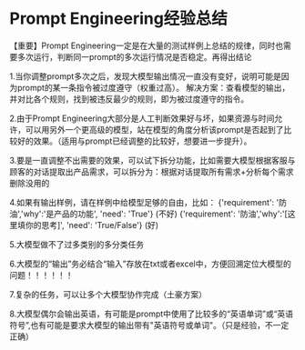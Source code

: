 # Prompt Engineering经验总结

【重要】Prompt Engineering一定是在大量的测试样例上总结的规律，同时也需要多次运行，判断同一prompt的多次运行情况是否稳定。再得出结论


1.当你调整prompt多次之后，发现大模型输出情况一直没有变好，说明可能是因为prompt的某一条指令被过度遵守（权重过高）。
解决方案：查看模型的输出，并对比各个规则，找到被违反最少的规则，即为被过度遵守的指令。

2.由于Prompt Engineering大部分是人工判断效果好与坏，如果资源与时间允许，可以用另外一个更高级的模型，站在模型的角度分析该prompt是否起到了比较好的效果。（适用与prompt已经调整的比较好，想要进一步提升）。

3.要是一直调整不出需要的效果，可以试下拆分功能，比如需要大模型根据客服与顾客的对话提取出产品需求，可以拆分为：根据对话提取所有需求+分析每个需求删除没用的

4.如果有输出样例，请在样例中给模型足够的自由，比如：
{'requirement': '防油','why':'是产品的功能', 'need': 'True'}   (不好)
{'requirement': '防油','why':'[这里填你的思考]', 'need': 'True/False'}  (好)

5.大模型做不了过多类别的多分类任务

6.大模型的“输出”务必结合“输入”存放在txt或者excel中，方便回溯定位大模型的问题！！！！！！

7.复杂的任务，可以让多个大模型协作完成（土豪方案）

8.大模型偶尔会输出英语，有可能是prompt中使用了比较多的“英语单词”或“英语符号”,也有可能是要求大模型的输出带有"英语符号或单词"。（只是经验，不一定正确）